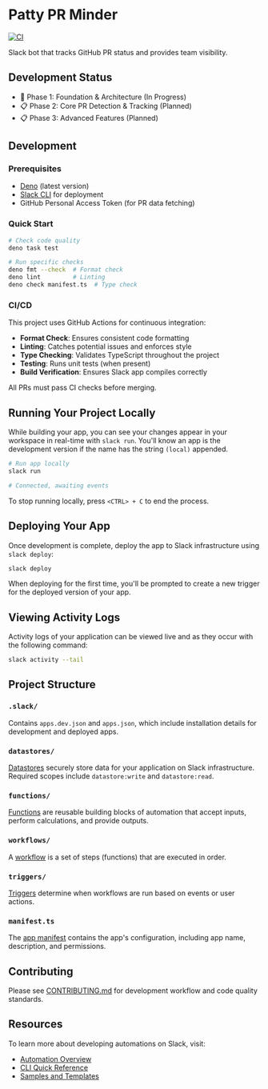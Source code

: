 # Patty PR Minder

[![CI](https://github.com/cheefbird/patty-pr-minder/actions/workflows/ci.yml/badge.svg)](https://github.com/cheefbird/patty-pr-minder/actions/workflows/ci.yml)

Slack bot that tracks GitHub PR status and provides team visibility.

## Development Status

- 🔄 Phase 1: Foundation & Architecture (In Progress)
- 📋 Phase 2: Core PR Detection & Tracking (Planned)
- 📋 Phase 3: Advanced Features (Planned)

## Development

### Prerequisites

- [Deno](https://deno.land/) (latest version)
- [Slack CLI](https://api.slack.com/automation/cli) for deployment
- GitHub Personal Access Token (for PR data fetching)

### Quick Start

```bash
# Check code quality
deno task test

# Run specific checks
deno fmt --check  # Format check
deno lint         # Linting
deno check manifest.ts  # Type check
```

### CI/CD

This project uses GitHub Actions for continuous integration:

- **Format Check**: Ensures consistent code formatting
- **Linting**: Catches potential issues and enforces style
- **Type Checking**: Validates TypeScript throughout the project
- **Testing**: Runs unit tests (when present)
- **Build Verification**: Ensures Slack app compiles correctly

All PRs must pass CI checks before merging.

## Running Your Project Locally

While building your app, you can see your changes appear in your workspace in
real-time with `slack run`. You'll know an app is the development version if the
name has the string `(local)` appended.

```bash
# Run app locally
slack run

# Connected, awaiting events
```

To stop running locally, press `<CTRL> + C` to end the process.

## Deploying Your App

Once development is complete, deploy the app to Slack infrastructure using
`slack deploy`:

```bash
slack deploy
```

When deploying for the first time, you'll be prompted to create a new trigger
for the deployed version of your app.

## Viewing Activity Logs

Activity logs of your application can be viewed live and as they occur with the
following command:

```bash
slack activity --tail
```

## Project Structure

### `.slack/`

Contains `apps.dev.json` and `apps.json`, which include installation details for
development and deployed apps.

### `datastores/`

[Datastores](https://api.slack.com/automation/datastores) securely store data
for your application on Slack infrastructure. Required scopes include
`datastore:write` and `datastore:read`.

### `functions/`

[Functions](https://api.slack.com/automation/functions) are reusable building
blocks of automation that accept inputs, perform calculations, and provide
outputs.

### `workflows/`

A [workflow](https://api.slack.com/automation/workflows) is a set of steps
(functions) that are executed in order.

### `triggers/`

[Triggers](https://api.slack.com/automation/triggers) determine when workflows
are run based on events or user actions.

### `manifest.ts`

The [app manifest](https://api.slack.com/automation/manifest) contains the app's
configuration, including app name, description, and permissions.

## Contributing

Please see [CONTRIBUTING.md](CONTRIBUTING.md) for development workflow and code
quality standards.

## Resources

To learn more about developing automations on Slack, visit:

- [Automation Overview](https://api.slack.com/automation)
- [CLI Quick Reference](https://api.slack.com/automation/cli/quick-reference)
- [Samples and Templates](https://api.slack.com/automation/samples)
